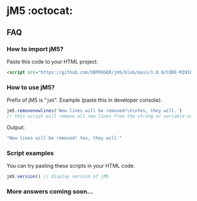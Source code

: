 # jM5 :octocat:
## FAQ
### How to import jM5?
Paste this code to your HTML project:
```html
<script src="https://github.com/VBPROGER/jm5/blob/main/1.0.0/CODE-MINIFIED.js"></script>
```
### How to use jM5?
Prefix of jM5 is "`jm5`".
Example (paste this in developer console):
```javascript
jm5.removenewlines('New lines will be removed!\n\nYes, they will.')
// this script will remove all new lines from the string or variable or etc.
```
Output:
```javascript
"New lines will be removed! Yes, they will."
```
### Script examples
You can try pasting these scripts in your HTML code.
```javascript
jm5.version() // display version of jM5
```
### More answers coming soon...

